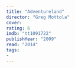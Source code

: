```yaml
---
title: "Adventureland"
director: "Greg Mottola"
cover: 
rating: 6
imdb: "tt1091722"
publishYear: "2009"
read: "2014"
tags:
- 
---
```

